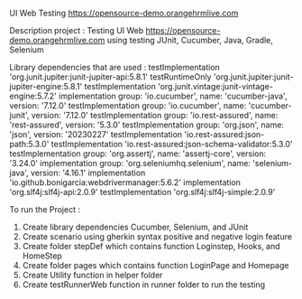 UI Web Testing https://opensource-demo.orangehrmlive.com

Description project :
Testing UI Web https://opensource-demo.orangehrmlive.com using testing JUnit, Cucumber, Java, Gradle, Selenium

Library dependencies that are used :
testImplementation 'org.junit.jupiter:junit-jupiter-api:5.8.1'
testRuntimeOnly 'org.junit.jupiter:junit-jupiter-engine:5.8.1'
testImplementation 'org.junit.vintage:junit-vintage-engine:5.7.2'
implementation group: 'io.cucumber', name: 'cucumber-java', version: '7.12.0'
testImplementation group: 'io.cucumber', name: 'cucumber-junit', version: '7.12.0'
testImplementation group: 'io.rest-assured', name: 'rest-assured', version: '5.3.0'
testImplementation group: 'org.json', name: 'json', version: '20230227'
testImplementation 'io.rest-assured:json-path:5.3.0'
testImplementation 'io.rest-assured:json-schema-validator:5.3.0'
testImplementation group: 'org.assertj', name: 'assertj-core', version: '3.24.0'
implementation group: 'org.seleniumhq.selenium', name: 'selenium-java', version: '4.16.1'
implementation 'io.github.bonigarcia:webdrivermanager:5.6.2'
implementation 'org.slf4j:slf4j-api:2.0.9'
testImplementation 'org.slf4j:slf4j-simple:2.0.9'

To run the Project :
1. Create library dependencies Cucumber, Selenium, and JUnit
2. Create scenario using gherkin syntax positive and negative login feature
3. Create folder stepDef which contains function Loginstep, Hooks, and HomeStep
4. Create folder pages which contains function LoginPage and Homepage 
5. Create Utility function in helper folder
7. Create testRunnerWeb function in runner folder to run the testing